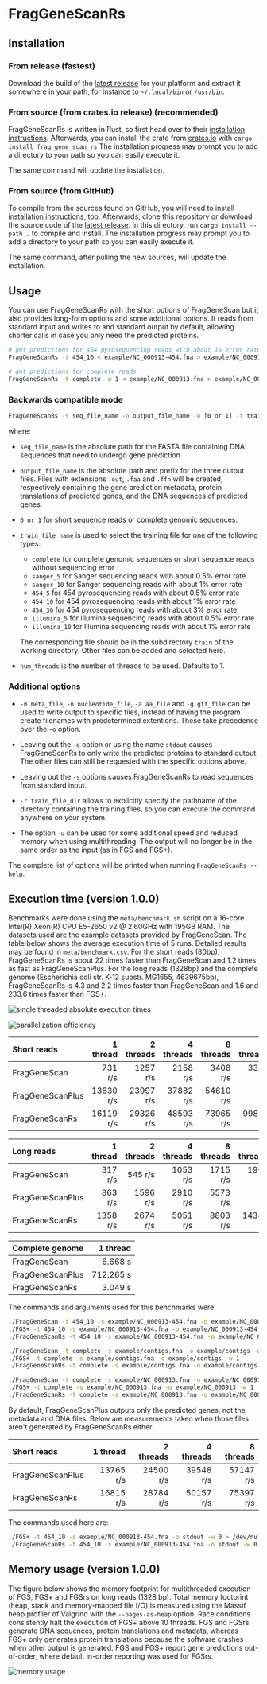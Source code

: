 # FragGeneScanRs

## Installation

### From release (fastest)

Download the build of the [latest release][release] for your platform
and extract it somewhere in your path, for instance to `~/.local/bin` or
`/usr/bin`.

[release]: https://github.com/unipept/FragGeneScanRs/releases/latest

### From source (from crates.io release) (recommended)

FragGeneScanRs is written in Rust, so first head over to their
[installation instructions][Rust]. Afterwards, you can install the crate
from [crates.io][crate] with `cargo install frag_gene_scan_rs` The
installation progress may prompt you to add a directory to your path so
you can easily execute it.

The same command will update the installation.

[crate]: https://crates.io/crates/frag_gene_scan_rs
[Rust]: https://www.rust-lang.org/tools/install

### From source (from GitHub)

To compile from the sources found on GitHub, you will need to install
[installation instructions][Rust], too. Afterwards, clone this
repository or download the source code of the [latest release][release].
In this directory, run `cargo install --path .` to compile and install.
The installation progress may prompt you to add a directory to your path
so you can easily execute it.

The same command, after pulling the new sources, will update the
installation.

## Usage

You can use FragGeneScanRs with the short options of FragGeneScan but
it also provides long-form options and some additional options. It
reads from standard input and writes to and standard output by default,
allowing shorter calls in case you only need the predicted proteins.

```sh
# get predictions for 454 pyrosequencing reads with about 1% error rate
FragGeneScanRs -t 454_10 < example/NC_000913-454.fna > example/NC_000913-454.faa

# get predictions for complete reads
FragGeneScanRs -t complete -w 1 < example/NC_000913.fna > example/NC_000913.faa
```

### Backwards compatible mode

```sh
FragGeneScanRs -s seq_file_name -o output_file_name -w [0 or 1] -t train_file_name -p num_threads
```

where:

* `seq_file_name` is the absolute path for the FASTA file containing DNA
  sequences that need to undergo gene prediction

* `output_file_name` is the absolute path and prefix for the three
  output files. Files with extensions `.out`, `.faa` and `.ffn` will be
  created, respectively containing the gene prediction metadata, protein
  translations of predicted genes, and the DNA sequences of predicted
  genes.

* `0 or 1` for short sequence reads or complete genomic sequences.

* `train_file_name` is used to select the training file for one of the following types:

  - `complete` for complete genomic sequences or short sequence reads without sequencing error
  - `sanger_5` for Sanger sequencing reads with about 0.5% error rate
  - `sanger_10` for Sanger sequencing reads with about 1% error rate
  - `454_5` for 454 pyrosequencing reads with about 0.5% error rate
  - `454_10` for 454 pyrosequencing reads with about 1% error rate
  - `454_30` for 454 pyrosequencing reads with about 3% error rate
  - `illumina_5` for Illumina sequencing reads with about 0.5% error rate
  - `illumina_10` for Illumina sequencing reads with about 1% error rate

  The corresponding file should be in the subdirectory `train` of the
  working directory. Other files can be added and selected here.

* `num_threads` is the number of threads to be used. Defaults to 1.

### Additional options

* `-m meta_file`, `-n nucleotide_file`, `-a aa_file` and `-g gff_file`
  can be used to write output to specific files, instead of having the
  program create filenames with predetermined extentions. These take
  precedence over the `-o` option.

* Leaving out the `-o` option or using the name `stdout` causes
  FragGeneScanRs to only write the predicted proteins to standard output.
  The other files can still be requested with the specific options above.

* Leaving out the `-s` options causes FragGeneScanRs to read sequences
  from standard input.

* `-r train_file_dir` allows to explicitly specify the pathname of
  the directory containing the training files, so you can execute the
  command anywhere on your system.

* The option `-u` can be used for some additional speed and reduced
  memory when using multithreading. The output will no longer be in the
  same order as the input (as in FGS and FGS+).

The complete list of options will be printed when running
`FragGeneScanRs --help`.

## Execution time (version 1.0.0)

Benchmarks were done using the `meta/benchmark.sh` script on a 16-core
Intel(R) Xeon(R) CPU E5-2650 v2 @ 2.60GHz with 195GB RAM. The datasets
used are the example datasets provided by FragGeneScan. The table
below shows the average execution time of 5 runs. Detailed results
may be found in `meta/benchmark.csv`. For the short reads (80bp),
FragGeneScanRs is about 22 times faster than FragGeneScan and 1.2
times as fast as FragGeneScanPlus. For the long reads (1328bp) and the
complete genome (Escherichia coli str. K-12 substr. MG1655, 4639675bp),
FragGeneScanRs is 4.3 and 2.2 times faster than FragGeneScan and 1.6 and
233.6 times faster than FGS+.

![single threaded absolute execution times](meta/absolute-wrapped.png)

![parallelization efficiency](meta/parallel-efficiency-wrapped.png)

| Short reads      |  1 thread | 2 threads | 4 threads | 8 threads | 16 threads |
|:-----------------|----------:|----------:|----------:|----------:|-----------:|
| FragGeneScan     | 731 r/s | 1257 r/s | 2158 r/s | 3408 r/s | 3371 r/s |
| FragGeneScanPlus | 13830 r/s | 23997 r/s | 37882 r/s | 54610 r/s | / |
| FragGeneScanRs   | 16119 r/s | 29326 r/s | 48593 r/s | 73965 r/s | 99885 r/s |

| Long reads       |  1 thread | 2 threads | 4 threads | 8 threads | 16 threads |
|:-----------------|----------:|----------:|----------:|----------:|-----------:|
| FragGeneScan     | 317 r/s | 545 r/s | 1053 r/s | 1715 r/s | 1968 r/s |
| FragGeneScanPlus | 863 r/s | 1596 r/s | 2910 r/s | 5573 r/s | / |
| FragGeneScanRs   | 1358 r/s | 2674 r/s | 5051 r/s | 8803 r/s | 14343 r/s |

| Complete genome  |  1 thread |
|:-----------------|----------:|
| FragGeneScan     | 6.668 s |
| FragGeneScanPlus | 712.265 s |
| FragGeneScanRs   | 3.049 s |


The commands and arguments used for this benchmarks were:

```sh
./FragGeneScan -t 454_10 -s example/NC_000913-454.fna -o example/NC_000913-454 -w 0
./FGS+ -t 454_10 -s example/NC_000913-454.fna -o example/NC_000913-454 -w 0
./FragGeneScanRs -t 454_10 -s example/NC_000913-454.fna -o example/NC_000913-454 -w 0

./FragGeneScan -t complete -s example/contigs.fna -o example/contigs -w 1
./FGS+ -t complete -s example/contigs.fna -o example/contigs -w 1
./FragGeneScanRs -t complete -s example/contigs.fna -o example/contigs -w 1

./FragGeneScan -t complete -s example/NC_000913.fna -o example/NC_000913 -w 1
./FGS+ -t complete -s example/NC_000913.fna -o example/NC_000913 -w 1
./FragGeneScanRs -t complete -s example/NC_000913.fna -o example/NC_000913 -w 1
```

By default, FragGeneScanPlus outputs only the predicted genes, not the
metadata and DNA files. Below are measurements taken when those files
aren't generated by FragGeneScanRs either.

| Short reads      |  1 thread | 2 threads | 4 threads | 8 threads |
|:-----------------|----------:|----------:|----------:|----------:|
| FragGeneScanPlus | 13765 r/s | 24500 r/s | 39548 r/s | 57147 r/s |
| FragGeneScanRs   | 16815 r/s | 28784 r/s | 50157 r/s | 75397 r/s |

The commands used here are:

```sh
./FGS+ -t 454_10 -s example/NC_000913-454.fna -o stdout -w 0 > /dev/null
./FragGeneScanRs -t 454_10 -s example/NC_000913-454.fna -o stdout -w 0 > /dev/null
```

## Memory usage (version 1.0.0)

The figure below shows the memory footprint for multithreaded execution
of FGS, FGS+ and FGSrs on long reads (1328 bp). Total memory footprint
(heap, stack and memory-mapped file I/O) is measured using the Massif
heap profiler of Valgrind with the `--pages-as-heap` option. Race
conditions consistently halt the execution of FGS+ above 10 threads. FGS
and FGSrs generate DNA sequences, protein translations and metadata,
whereas FGS+ only generates protein translations because the software
crashes when other output is generated. FGS and FGS+ report gene
predictions out-of-order, where default in-order reporting was used for
FGSrs.

![memory usage](meta/memory-usage-wrapped.png)
